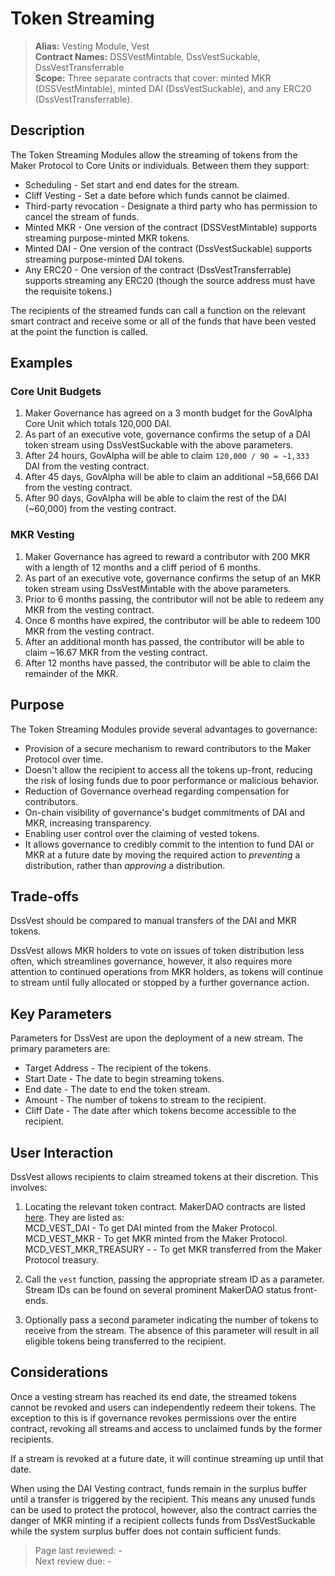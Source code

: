 # Token Streaming

>**Alias:** Vesting Module, Vest  
>**Contract Names:** DSSVestMintable, DssVestSuckable, DssVestTransferrable  
>**Scope:** Three separate contracts that cover: minted MKR (DSSVestMintable), minted DAI (DssVestSuckable), and any ERC20 (DssVestTransferrable).  

## Description

The Token Streaming Modules allow the streaming of tokens from the Maker Protocol to Core Units or individuals. Between them they support:
* Scheduling - Set start and end dates for the stream.
* Cliff Vesting - Set a date before which funds cannot be claimed.
* Third-party revocation - Designate a third party who has permission to cancel the stream of funds.
* Minted MKR - One version of the contract (DSSVestMintable) supports streaming purpose-minted MKR tokens.
* Minted DAI - One version of the contract (DssVestSuckable) supports streaming purpose-minted DAI tokens.
* Any ERC20 - One version of the contract (DssVestTransferrable) supports streaming any ERC20 (though the source address must have the requisite tokens.)

The recipients of the streamed funds can call a function on the relevant smart contract and receive some or all of the funds that have been vested at the point the function is called.

## Examples

### Core Unit Budgets
1. Maker Governance has agreed on a 3 month budget for the GovAlpha Core Unit which totals 120,000 DAI. 
2. As part of an executive vote, governance confirms the setup of a DAI token stream using DssVestSuckable with the above parameters.
3. After 24 hours, GovAlpha will be able to claim `120,000 / 90 = ~1,333` DAI from the vesting contract.
4. After 45 days, GovAlpha will be able to claim an additional ~58,666 DAI from the vesting contract.
5. After 90 days, GovAlpha will be able to claim the rest of the DAI (~60,000) from the vesting contract.

### MKR Vesting

1. Maker Governance has agreed to reward a contributor with 200 MKR with a length of 12 months and a cliff period of 6 months. 
2. As part of an executive vote, governance confirms the setup of an MKR token stream using DssVestMintable with the above parameters.
3. Prior to 6 months passing, the contributor will not be able to redeem any MKR from the vesting contract.
4. Once 6 months have expired, the contributor will be able to redeem 100 MKR from the vesting contract.
5. After an additional month has passed, the contributor will be able to claim ~16.67 MKR from the vesting contract.
6. After 12 months have passed, the contributor will be able to claim the remainder of the MKR.

## Purpose

The Token Streaming Modules provide several advantages to governance:
* Provision of a secure mechanism to reward contributors to the Maker Protocol over time.
* Doesn't allow the recipient to access all the tokens up-front, reducing the risk of losing funds due to poor performance or malicious behavior.
* Reduction of Governance overhead regarding compensation for contributors.
* On-chain visibility of governance's budget commitments of DAI and MKR, increasing transparency.
* Enabling user control over the claiming of vested tokens.
* It allows governance to credibly commit to the intention to fund DAI or MKR at a future date by moving the required action to *preventing* a distribution, rather than *approving* a distribution. 

## Trade-offs

DssVest should be compared to manual transfers of the DAI and MKR tokens. 

DssVest allows MKR holders to vote on issues of token distribution less often, which streamlines governance, however, it also requires more attention to continued operations from MKR holders, as tokens will continue to stream until fully allocated or stopped by a further governance action.

## Key Parameters

Parameters for DssVest are upon the deployment of a new stream. The primary parameters are:
- Target Address - The recipient of the tokens.
- Start Date - The date to begin streaming tokens.
- End date - The date to end the token stream.
- Amount - The number of tokens to stream to the recipient.
- Cliff Date - The date after which tokens become accessible to the recipient.

## User Interaction

DssVest allows recipients to claim streamed tokens at their discretion. This involves:

1. Locating the relevant token contract. MakerDAO contracts are listed [here](https://chainlog.makerdao.com/). They are listed as:  
MCD_VEST_DAI - To get DAI minted from the Maker Protocol.  
MCD_VEST_MKR - To get MKR minted from the Maker Protocol.  
MCD_VEST_MKR_TREASURY - - To get MKR transferred from the Maker Protocol treasury.  

2. Call the `vest` function, passing the appropriate stream ID as a parameter. Stream IDs can be found on several prominent MakerDAO status front-ends.

3. Optionally pass a second parameter indicating the number of tokens to receive from the stream. The absence of this parameter will result in all eligible tokens being transferred to the recipient.

## Considerations

Once a vesting stream has reached its end date, the streamed tokens cannot be revoked and users can independently redeem their tokens. The exception to this is if governance revokes permissions over the entire contract, revoking all streams and access to unclaimed funds by the former recipients.

If a stream is revoked at a future date, it will continue streaming up until that date.

When using the DAI Vesting contract, funds remain in the surplus buffer until a transfer is triggered by the recipient. This means any unused funds can be used to protect the protocol, however, also the contract carries the danger of MKR minting if a recipient collects funds from DssVestSuckable while the system surplus buffer does not contain sufficient funds. 

>Page last reviewed: -  
>Next review due: -  

